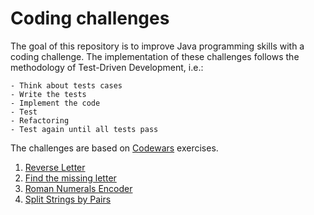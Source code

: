 # Coding challenges
The goal of this repository is to improve Java programming skills with a coding challenge.
The implementation of these challenges follows the methodology of Test-Driven Development, i.e.:

    - Think about tests cases
    - Write the tests
    - Implement the code
    - Test
    - Refactoring
    - Test again until all tests pass

The challenges are based on [Codewars](https://www.codewars.com/) exercises.

1. [Reverse Letter](src/main/scala/challenge01)
2. [Find the missing letter](src/main/scala/challenge02)
3. [Roman Numerals Encoder](src/main/scala/challenge03)
4. [Split Strings by Pairs](src/main/scala/challenge04)